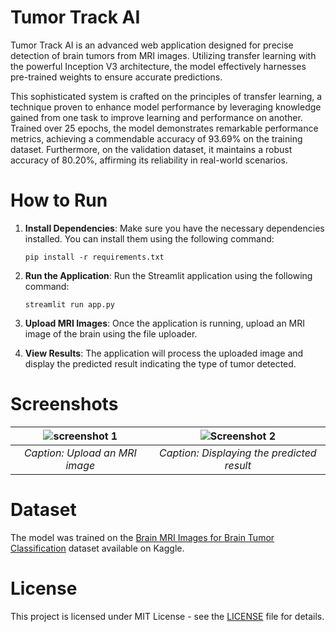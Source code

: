 # Tumor Track AI

Tumor Track AI is an advanced web application designed for precise detection of brain tumors from MRI images. Utilizing transfer learning with the powerful Inception V3 architecture, the model effectively harnesses pre-trained weights to ensure accurate predictions.

This sophisticated system is crafted on the principles of transfer learning, a technique proven to enhance model performance by leveraging knowledge gained from one task to improve learning and performance on another. Trained over 25 epochs, the model demonstrates remarkable performance metrics, achieving a commendable accuracy of 93.69% on the training dataset. Furthermore, on the validation dataset, it maintains a robust accuracy of 80.20%, affirming its reliability in real-world scenarios.

# How to Run

1. **Install Dependencies**: Make sure you have the necessary dependencies installed. You can install them using the following command:
    ```
    pip install -r requirements.txt
    ```

2. **Run the Application**: Run the Streamlit application using the following command:
    ```
    streamlit run app.py
    ```

3. **Upload MRI Images**: Once the application is running, upload an MRI image of the brain using the file uploader.

4. **View Results**: The application will process the uploaded image and display the predicted result indicating the type of tumor detected.

# Screenshots

| ![screenshot 1](https://github.com/Bratajit-03/TumorTrack-AI/assets/106532791/3b063bdd-a300-4157-8a6f-36a8614e120d) | ![Screenshot 2](https://github.com/Bratajit-03/TumorTrack-AI/assets/106532791/9b4eee27-ad3f-43ee-b85b-4e0fc5b35215) |
|:--:|:--:|
| *Caption: Upload an MRI image* | *Caption: Displaying the predicted result* |

# Dataset

The model was trained on the [Brain MRI Images for Brain Tumor Classification](https://www.kaggle.com/datasets/sartajbhuvaji/brain-tumor-classification-mri) dataset available on Kaggle.

# License

This project is licensed under MIT License - see the [LICENSE](LICENSE) file for details.
